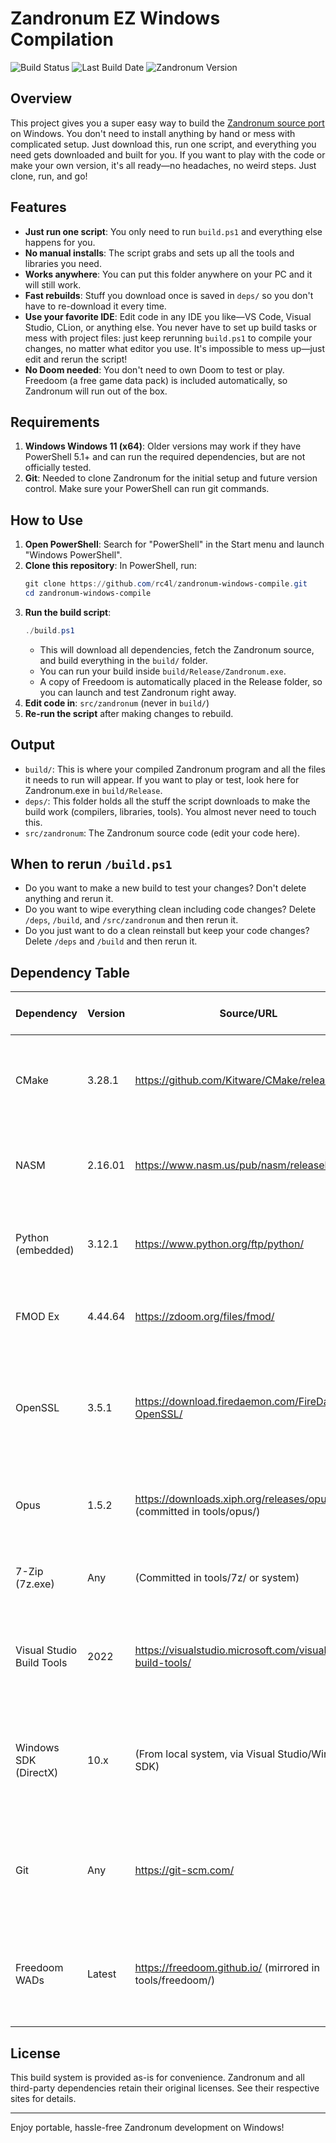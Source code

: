 # Zandronum EZ Windows Compilation

![Build Status](https://img.shields.io/github/actions/workflow/status/rc4l/zandronum-windows-compile/manual-build-latest.yml?label=build%20status)
![Last Build Date](https://img.shields.io/endpoint?url=https://raw.githubusercontent.com/rc4l/zandronum-windows-compile/badges/build-date-badge.json)
![Zandronum Version](https://img.shields.io/endpoint?url=https://raw.githubusercontent.com/rc4l/zandronum-windows-compile/badges/zandronum-version-badge.json)

## Overview
This project gives you a super easy way to build the [Zandronum source port](https://www.youtube.com/watch?v=cR5GJCW8S9Q) on Windows. You don't need to install anything by hand or mess with complicated setup. Just download this, run one script, and everything you need gets downloaded and built for you. If you want to play with the code or make your own version, it's all ready—no headaches, no weird steps. Just clone, run, and go!

## Features
- **Just run one script**: You only need to run `build.ps1` and everything else happens for you.
- **No manual installs**: The script grabs and sets up all the tools and libraries you need.
- **Works anywhere**: You can put this folder anywhere on your PC and it will still work.
- **Fast rebuilds**: Stuff you download once is saved in `deps/` so you don't have to re-download it every time.
- **Use your favorite IDE**: Edit code in any IDE you like—VS Code, Visual Studio, CLion, or anything else. You never have to set up build tasks or mess with project files: just keep rerunning `build.ps1` to compile your changes, no matter what editor you use. It's impossible to mess up—just edit and rerun the script!
- **No Doom needed**: You don't need to own Doom to test or play. Freedoom (a free game data pack) is included automatically, so Zandronum will run out of the box.

## Requirements
1. **Windows Windows 11 (x64)**: Older versions may work if they have PowerShell 5.1+ and can run the required dependencies, but are not officially tested.
2. **Git**: Needed to clone Zandronum for the initial setup and future version control. Make sure your PowerShell can run git commands.

## How to Use
1. **Open PowerShell**: Search for "PowerShell" in the Start menu and launch "Windows PowerShell".
2. **Clone this repository**: In PowerShell, run:
   ```powershell
   git clone https://github.com/rc4l/zandronum-windows-compile.git
   cd zandronum-windows-compile
   ```
3. **Run the build script**: 
   ```powershell
   ./build.ps1
   ```
   - This will download all dependencies, fetch the Zandronum source, and build everything in the `build/` folder.
   - You can run your build inside `build/Release/Zandronum.exe`.
   - A copy of Freedoom is automatically placed in the Release folder, so you can launch and test Zandronum right away.
4. **Edit code in**: `src/zandronum` (never in `build/`)
5. **Re-run the script** after making changes to rebuild.

## Output
- `build/`: This is where your compiled Zandronum program and all the files it needs to run will appear. If you want to play or test, look here for Zandronum.exe in `build/Release`.
- `deps/`: This folder holds all the stuff the script downloads to make the build work (compilers, libraries, tools). You almost never need to touch this.
- `src/zandronum`: The Zandronum source code (edit your code here).

## When to rerun `/build.ps1`
- Do you want to make a new build to test your changes? Don't delete anything and rerun it.
- Do you want to wipe everything clean including code changes? Delete `/deps`, `/build`, and `/src/zandronum` and then rerun it.
- Do you just want to do a clean reinstall but keep your code changes? Delete `/deps` and `/build` and then rerun it.

## Dependency Table
| Dependency                | Version      | Source/URL                                                                 | Installation Type | What do? (Why is it needed?)                                                                                 | Notes / Portability                |
|---------------------------|-------------|----------------------------------------------------------------------------|-------------------|--------------------------------------------------------------------------------------------------------------|------------------------------------|
| CMake                     | 3.28.1      | https://github.com/Kitware/CMake/releases                                  | Portable          | Tells your computer how to build Zandronum from the source code.                                              | Downloaded/extracted to deps/      |
| NASM                      | 2.16.01     | https://www.nasm.us/pub/nasm/releasebuilds/                                | Portable          | Builds some low-level parts of Zandronum (fast math, sound, etc).                                             | Downloaded/extracted to deps/      |
| Python (embedded)         | 3.12.1      | https://www.python.org/ftp/python/                                         | Portable          | Runs helper scripts during the build (not for playing the game).                                              | Downloaded/extracted to deps/      |
| FMOD Ex                   | 4.44.64     | https://zdoom.org/files/fmod/                                              | Portable          | Lets Zandronum play music and sound effects.                                                                  | Downloaded/extracted to deps/      |
| OpenSSL                   | 3.5.1       | https://download.firedaemon.com/FireDaemon-OpenSSL/                        | Portable          | Lets Zandronum connect to servers securely (for multiplayer over the internet).                               | Downloaded/extracted to deps/      |
| Opus                      | 1.5.2       | https://downloads.xiph.org/releases/opus/ (committed in tools/opus/)       | Portable          | Lets Zandronum use voice chat in multiplayer games.                                                           | Committed source archive, built during setup |
| 7-Zip (7z.exe)            | Any         | (Committed in tools/7z/ or system)                                         | Portable          | Unpacks all the downloaded files and tools.                                                                   | Must exist in tools/7z/            |
| Visual Studio Build Tools | 2022        | https://visualstudio.microsoft.com/visual-cpp-build-tools/                 | System            | Actually compiles (builds) the Zandronum program from the code.                                               | Auto-installs via winget if needed |
| Windows SDK (DirectX)     | 10.x        | (From local system, via Visual Studio/Windows SDK)                         | System            | Gives Zandronum the files it needs to use graphics and sound on Windows.                                      | Extracted from system, not bundled |
| Git                       | Any         | https://git-scm.com/                                                       | System            | Downloads the Zandronum source code and lets you update it later.                                             | User must install                  |
| Freedoom WADs             | Latest      | https://freedoom.github.io/ (mirrored in tools/freedoom/)                  | Portable          | Free game data so you can run and test Zandronum even if you don't own Doom.                                  | Placed in build/Release            |

## License
This build system is provided as-is for convenience. Zandronum and all third-party dependencies retain their original licenses. See their respective sites for details.

---

Enjoy portable, hassle-free Zandronum development on Windows!
